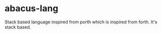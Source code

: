# abacus-lang
Stack based language inspired from porth which is inspired from forth. It's stack based.
